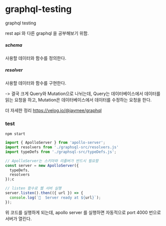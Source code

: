 # graphql-testing
graphql testing

rest api 와 다른 graphql 을 공부해보기 위함.

##### schema
사용할 데이터와 함수를 정의한다.

##### resolver
사용할 데이터와 함수를 구현한다. 

-> 결국 크게 Query와 Mutation으로 나뉘는데, 
Query는 데이터베이스에서 데이터를 읽는 요청을 하고,
Mutation은 데이터베이스에서 데이터를 수정하는 요청을 한다. 

더 자세한 정리 <https://velog.io/@jaymee/graphql>

### test

`npm start`

```js
import { ApolloServer } from 'apollo-server';
import resolvers from './graphsql-src/resolvers.js'
import typeDefs from './graphsql-src/typeDefs.js';

// ApolloServer는 스키마와 리졸버가 반드시 필요함
const server = new ApolloServer({
  typeDefs,
  resolvers
});c

// listen 함수로 웹 서버 실행
server.listen().then(({ url }) => {
  console.log(`🚀  Server ready at ${url}`);
});
```
위 코드를 실행하게 되는데, apollo server 를 실행하면 자동적으로 port 4000 번으로 서버가 열린다. 


